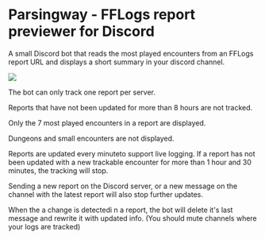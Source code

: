 # Parsingway - FFLogs report previewer for Discord

A small Discord bot that reads the most played encounters from an FFLogs report URL and displays a short summary in your discord channel.

<img src="https://i.imgur.com/PITHrG7.png">

The bot can only track one report per server.

Reports that have not been updated for more than 8 hours are not tracked.

Only the 7 most played encounters in a report are displayed.

Dungeons and small encounters are not displayed. 

Reports are updated every minuteto support live logging. If a report has not been updated with a new trackable encounter for more than 1 hour and 30 minutes, the tracking will stop.

Sending a new report on the Discord server, or a new message on the channel with the latest report will also stop further updates.

When the a change is detectedi n a report, the bot will delete it's last message and rewrite it with updated info. (You should mute channels where your logs are tracked)
